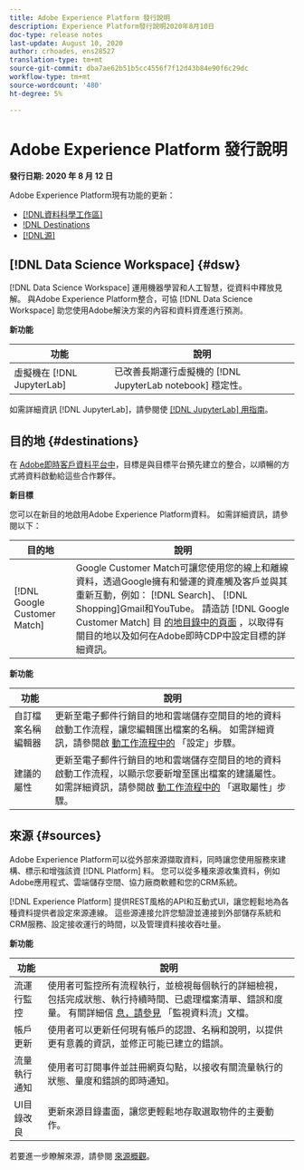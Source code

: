 ```yaml
---
title: Adobe Experience Platform 發行說明
description: Experience Platform發行說明2020年8月10日
doc-type: release notes
last-update: August 10, 2020
author: crhoades, ens28527
translation-type: tm+mt
source-git-commit: dba7ae62b51b5cc4556f7f12d43b84e90f6c29dc
workflow-type: tm+mt
source-wordcount: '480'
ht-degree: 5%

---
```



# Adobe Experience Platform 發行說明

**發行日期: 2020 年 8 月 12 日**

Adobe Experience Platform現有功能的更新：

- [[!DNL資料科學工作區]](#dsw)
- [!DNL Destinations](#destinations)
- [[!DNL源]](#sources)

## [!DNL Data Science Workspace] {#dsw}

[!DNL Data Science Workspace] 運用機器學習和人工智慧，從資料中釋放見解。 與Adobe Experience Platform整合，可協 [!DNL Data Science Workspace] 助您使用Adobe解決方案的內容和資料資產進行預測。

**新功能**

| 功能 | 說明 |
| ------- | ----------- |
| 虛擬機在 [!DNL JupyterLab] | 已改善長期運行虛擬機的 [!DNL JupyterLab notebook] 穩定性。 |

如需詳細資訊 [!DNL JupyterLab]，請參閱使 [[!DNL JupyterLab] 用指南](../../data-science-workspace/jupyterlab/overview.md)。

## 目的地 {#destinations}

在 [Adobe即時客戶資料平台中](../../rtcdp/overview.md)，目標是與目標平台預先建立的整合，以順暢的方式將資料啟動給這些合作夥伴。

**新目標**

您可以在新目的地啟用Adobe Experience Platform資料。 如需詳細資訊，請參閱以下：

| 目的地 | 說明 |
|--- | ---|
| [!DNL Google Customer Match] | Google Customer Match可讓您使用您的線上和離線資料，透過Google擁有和營運的資產觸及客戶並與其重新互動，例如： [!DNL Search]、 [!DNL Shopping]Gmail和YouTube。 請造訪 [!DNL Google Customer Match] 目 [的地目錄中的頁面](/help/rtcdp/destinations/google-customer-match-destination.md) ，以取得有關目的地以及如何在Adobe即時CDP中設定目標的詳細資訊。 |

**新功能**

| 功能 | 說明 |
|------- | -----------|
| 自訂檔案名稱編輯器 | 更新至電子郵件行銷目的地和雲端儲存空間目的地的資料啟動工作流程，讓您編輯匯出檔案的名稱。 如需詳細資訊，請參閱啟 [ 動工作流程中的](/help/rtcdp/destinations/activate-destinations.md#configure) 「設定」步驟。 |
| 建議的屬性 | 更新至電子郵件行銷目的地和雲端儲存空間目的地的資料啟動工作流程，以顯示您要新增至匯出檔案的建議屬性。 如需詳細資訊，請參閱啟 [動工作流程中的](/help/rtcdp/destinations/activate-destinations.md#select-attributes) 「選取屬性」步驟。 |

## 來源 {#sources}

Adobe Experience Platform可以從外部來源擷取資料，同時讓您使用服務來建構、標示和增強該資 [!DNL Platform] 料。 您可以從多種來源收集資料，例如Adobe應用程式、雲端儲存空間、協力廠商軟體和您的CRM系統。

[!DNL Experience Platform] 提供REST風格的API和互動式UI，讓您輕鬆地為各種資料提供者設定來源連線。 這些源連接允許您驗證並連接到外部儲存系統和CRM服務、設定接收運行的時間，以及管理資料接收吞吐量。

**新功能**

| 功能 | 說明 |
| ------- | ----------- |
| 流運行監控 | 使用者可監控所有流程執行，並檢視每個執行的詳細檢視，包括完成狀態、執行持續時間、已處理檔案清單、錯誤和度量。 有關詳細信 [息，請參見](../../sources/tutorials/ui/monitor.md) 「監視資料流」文檔。 |
| 帳戶更新 | 使用者可以更新任何現有帳戶的認證、名稱和說明，以提供更有意義的資訊，並修正可能已建立的錯誤。 |
| 流量執行通知 | 使用者可訂閱事件並註冊網頁勾點，以接收有關流量執行的狀態、量度和錯誤的即時通知。 |
| UI目錄改良 | 更新來源目錄畫面，讓您更輕鬆地存取選取物件的主要動作。 |

若要進一步瞭解來源，請參閱 [來源概觀](../../sources/home.md)。
